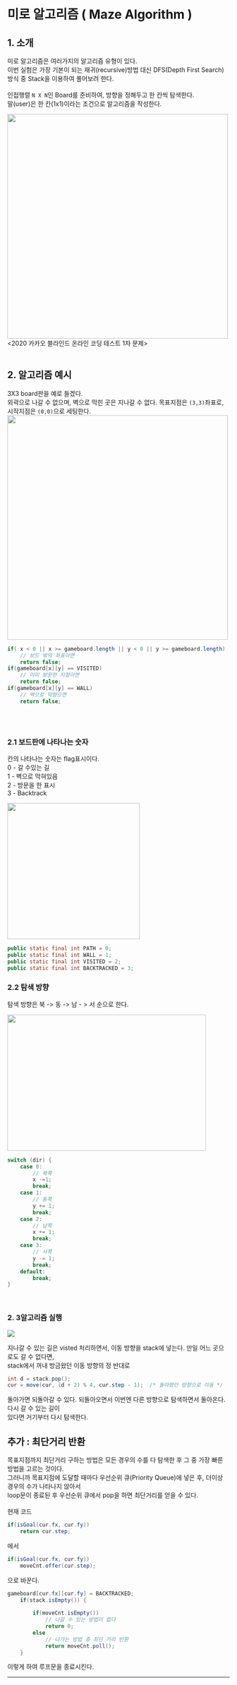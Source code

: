 # 미로 알고리즘 ( Maze Algorithm )

## 1. 소개
미로 알고리즘은 여러가지의 알고리즘 유형이 있다. <br>
이번 실험은 가장 기본이 되는 재귀(recursive)방법 대신 DFS(Depth First Search)방식 중 Stack을 이용하여 풀어보려 한다. <br>
<br>
인접행렬 `N X N`인 Board를 준비하여, 방향을 정해두고 한 칸씩 탐색한다.  <br>
말(user)은 한 칸(1x1)이라는 조건으로 알고리즘을 작성한다.

<img src="/png/png_2.png" width="500" height="509"></img><br>
 <2020 카카오 블라인드 온라인 코딩 테스트 1차 문제>
<br><br>

## 2. 알고리즘 예시
3X3 board판을 예로 들겠다. <br>
외곽으로 나갈 수 없으며, 벽으로 막힌 곳은 지나갈 수 없다. 목표지점은 `(3,3)`좌표로, 시작지점은 `(0,0)`으로 세팅한다.<br>
<img src="/png/png_3.png" width="500" height="509"></img>

```java
if( x < 0 || x >= gameboard.length || y < 0 || y >= gameboard.length)
	// 보드 밖의 좌표이면
	return false;		
if(gameboard[x][y] == VISITED)
	// 이미 방문한 지점이면
	return false;		
if(gameboard[x][y] == WALL)
	// 벽으로 막혔으면
	return false;
```   
<br><br>

### 2.1 보드판에 나타나는 숫자

칸의 나타나는 숫자는 flag표시이다.<br>
0 - 갈 수있는 길<br>
1 - 벽으로 막혀있음<br>
2 - 방문을 한 표시<br>
3 - Backtrack<br>

<img src="/png/png_4.png" width="300" height="309"></img>

```java
public static final int PATH = 0;
public static final int WALL = 1;
public static final int VISITED = 2;
public static final int BACKTRACKED = 3;
```

### 2.2 탐색 방향

탐색 방향은 북 -> 동 -> 남 - > 서 순으로 한다.

<img src="/png/png_5.png" width="450" height="309"></img>

```java
switch (dir) {
	case 0:
		// 북쪽
		x -=1;
		break;
	case 1:
		// 동쪽
		y += 1;
		break;
	case 2:
		// 남쪽
		x += 1;
		break;
	case 3:
		// 서쪽
		y -= 1;
		break;
	default:
		break;
}
```
<br>

### 2. 3알고리즘 실행

<img src="/png/gif_1.gif" ></img>

지나갈 수 있는 길은 visted 처리하면서, 이동 방향을 stack에 넣는다. 만일 어느 곳으로도 갈 수 없다면, <br>
stack에서 꺼내 방금왔던 이동 방향의 정 반대로

```java
int d = stack.pop();
cur = move(cur, (d + 2) % 4, cur.step - 1);  /* 돌아왔던 방향으로 이동 */
```

돌아가면 되돌아갈 수 있다.  되돌아오면서 이번엔 다른 방향으로 탐색하면서 돌아온다. 다시 갈 수 있는 길이 <br>
있다면 거기부터 다시 탐색한다.


## 추가 : 최단거리 반환

목표지점까지 최단거리 구하는 방법은 모든 경우의 수를 다 탐색한 후 그 중 가장 빠른 방법을 고르는 것이다.<br>
그러니까 목표지점에 도달할 때마다 우선순위 큐(Priority Queue)에 넣은 후, 더이상 경우의 수가 나타나지 않아서<br>
loop문이 종료된 후 우선순위 큐에서 pop을 하면 최단거리를 얻을 수 있다.
<br><br>
현재 코드

```java
if(isGoal(cur.fx, cur.fy)) 
	return cur.step;
```

에서 

```java
if(isGoal(cur.fx, cur.fy)) 
	moveCnt.offer(cur.step);
```

으로 바꾼다.

```java
gameboard[cur.fx][cur.fy] = BACKTRACKED;
	if(stack.isEmpty()) {
					
		if(moveCnt.isEmpty())
			// 나갈 수 있는 방법이 없다
			return 0;
		else
			// 나가는 방법 중 최단 거리 반환
			return moveCnt.poll();
	}
```
이렇게 하여 루프문을 종료시킨다.



---------------------------------


<br><br>
